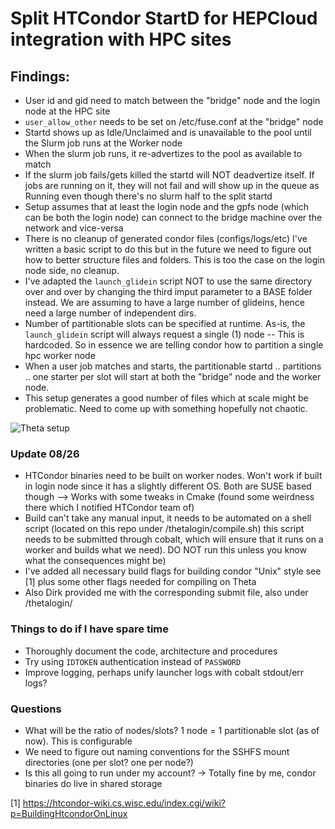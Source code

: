 # Split HTCondor StartD for HEPCloud integration with HPC sites

## Findings:
* User id and gid need to match between the "bridge" node and the login node at the HPC site
* `user_allow_other` needs to be set on /etc/fuse.conf at the "bridge" node
* Startd shows up as Idle/Unclaimed and is unavailable to the pool until the Slurm job runs at the Worker node
* When the slurm job runs, it re-advertizes to the pool as available to match
* If the slurm job fails/gets killed the startd will NOT deadvertize itself. If jobs are running on it, they will not fail and will show up in the queue as Running even though there's no slurm half to the split startd
* Setup assumes that at least the login node and the gpfs node (which can be both the login node) can connect to the bridge machine over the network and vice-versa
* There is no cleanup of generated condor files (configs/logs/etc) I've written a basic script to do this but in the future we need to figure out how to better structure files and folders. This is too the case on the login node side, no cleanup. 
* I've adapted the `launch_glidein` script NOT to use the same directory over and over by changing the third imput parameter to a BASE folder instead. We are assuming to have a large number of glideins, hence need a large number of independent dirs.
* Number of partitionable slots can be specified at runtime. As-is, the `launch_glidein` script will always request a single (1) node -- This is hardcoded. So in essence we are telling condor how to partition a single hpc worker node
* When a user job matches and starts, the partitionable startd .. partitions .. one starter per slot will start at both the "bridge" node and the worker node.
* This setup generates a good number of files which at scale might be problematic. Need to come up with something hopefully not chaotic.

![Theta setup](https://www.dropbox.com/s/koebu2pz0nn8hch/Theta_setup_v1.jpg?raw=1)

### Update 08/26
* HTCondor binaries need to be built on worker nodes. Won't work if built in login node since it has a slightly different OS. Both are SUSE based though --> Works with some tweaks in Cmake (found some weirdness there which I notified HTCondor team of)
* Build can't take any manual input, it needs to be automated on a shell script (located on this repo under /thetalogin/compile.sh) this script needs to be submitted through cobalt, which will ensure that it runs on a worker and builds what we need). DO NOT run this unless you know what the consequences might be)
* I've added all necessary build flags for building condor "Unix" style see [1] plus some other flags needed for compiling on Theta
* Also Dirk provided me with the corresponding submit file, also under /thetalogin/

### Things to do if I have spare time
* Thoroughly document the code, architecture and procedures
* Try using `IDTOKEN` authentication instead of `PASSWORD`
* Improve logging, perhaps unify launcher logs with cobalt stdout/err logs?

### Questions
* What will be the ratio of nodes/slots? 1 node = 1 partitionable slot (as of now). This is configurable
* We need to figure out naming conventions for the SSHFS mount directories (one per slot? one per node?)
* Is this all going to run under my account? -> Totally fine by me, condor binaries do live in shared storage


[1] https://htcondor-wiki.cs.wisc.edu/index.cgi/wiki?p=BuildingHtcondorOnLinux